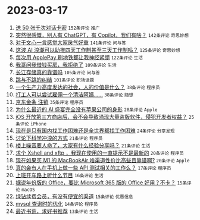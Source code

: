 # 2023-03-17

1. [送 50 张千次对话卡密](https://www.v2ex.com/t/924713) `152条评论` `推广`
1. [突然很感慨，别人有 ChatGPT，有 Copilot，我们有啥？](https://www.v2ex.com/t/924746) `142条评论` `奇思妙想`
1. [对于文心一言感觉大家戾气好重](https://www.v2ex.com/t/924741) `141条评论` `问与答`
1. [这波 AI 浪潮可以助推四天工作制甚至三天工作制吗？](https://www.v2ex.com/t/924810) `125条评论` `奇思妙想`
1. [每次用 ApplePay 刷地铁都让我神经紧绷](https://www.v2ex.com/t/924739) `122条评论` `生活`
1. [我哥问我借钱买房，我拒绝了](https://www.v2ex.com/t/924735) `109条评论` `生活`
1. [长江存储真的靠谱吗](https://www.v2ex.com/t/924773) `105条评论` `问与答`
1. [跳与不跳的纠结](https://www.v2ex.com/t/924777) `101条评论` `职场话题`
1. [一个生产力高度发达的社会，人的价值是什么？](https://www.v2ex.com/t/924892) `38条评论` `程序员`
1. [打工人可以尝试雇佣一个清洁阿姨……](https://www.v2ex.com/t/924884) `38条评论` `随想`
1. [京东金条 注销](https://www.v2ex.com/t/924830) `35条评论` `程序员`
1. [为什么最近的 AI 盛宴完全没有苹果公司的身影](https://www.v2ex.com/t/924794) `28条评论` `Apple`
1. [iOS 开放第三方商店后，会不会导致涌现大量盗版软件，侵犯开发者权益？](https://www.v2ex.com/t/924851) `25条评论` `iPhone`
1. [现在是只有国内找工作困难还是全世界都找工作困难](https://www.v2ex.com/t/924760) `24条评论` `分享发现`
1. [讨论下科学冲浪的方式](https://www.v2ex.com/t/924791) `21条评论` `程序员`
1. [楼上噪音要人命了，大家有什么经验分享吗？](https://www.v2ex.com/t/924786) `21条评论` `生活`
1. [求个 Xshell and xftp ，我现在使用的一直提示不是最新的](https://www.v2ex.com/t/924761) `20条评论` `程序员`
1. [现在如果买 M1 的 MacBookAir 啥渠道性价比高些且靠谱啊?](https://www.v2ex.com/t/924733) `20条评论` `Apple`
1. [真的会有人在手机上做一些 API 测试相关的工作么？](https://www.v2ex.com/t/924782) `17条评论` `程序员`
1. [上班开车路上听什么节目](https://www.v2ex.com/t/924756) `16条评论` `生活`
1. [据说年份版的 Office，要比 Microsoft 365 版的 Office 好用？不卡？](https://www.v2ex.com/t/924864) `15条评论` `macOS`
1. [绿钻续费会员，有没有便宜的渠道](https://www.v2ex.com/t/924795) `15条评论` `优惠信息`
1. [mysql 查询时的优化](https://www.v2ex.com/t/924774) `14条评论` `程序员`
1. [最近书荒，求好书推荐](https://www.v2ex.com/t/924911) `13条评论` `生活`
